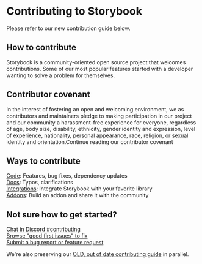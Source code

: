 <h1>Contributing to Storybook</h1>

Please refer to our new contribution guide below. 

<h2>How to contribute</h2>

Storybook is a community-oriented open source project that welcomes contributions. Some of our most popular features started with a developer wanting to solve a problem for themselves.
    
<h2>Contributor covenant</h2>

In the interest of fostering an open and welcoming environment, we as contributors and maintainers pledge to making participation in our project and our community a harassment-free experience for everyone, regardless of age, body size, disability, ethnicity, gender identity and expression, level of experience, nationality, personal appearance, race, religion, or sexual identity and orientation.Continue reading our contributor covenant

    
 <h2>Ways to contribute</h2>

[Code](https://storybook.js.org/docs/react/contribute/code): Features, bug fixes, dependency updates </br>
[Docs](https://storybook.js.org/docs/react/contribute/documentation-updates): Typos, clarifications </br>
[Integrations](https://storybook.js.org/docs/react/api/new-frameworks): Integrate Storybook with your favorite library </br>
[Addons](https://storybook.js.org/docs/react/addons/introduction): Build an addon and share it with the community </br>

<h2>Not sure how to get started?</h2>

[Chat in Discord #contributing](https://discord.com/invite/storybook) </br>
[Browse "good first issues" to fix](https://github.com/storybookjs/storybook/issues?q=is%3Aissue+is%3Aopen+label%3A"good+first+issue") </br>
[Submit a bug report or feature request](https://github.com/storybookjs/storybook/issues) </br>

We're also preserving our [OLD, out of date contributing guide](./CONTRIBUTING.old.md) in parallel.
